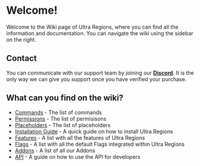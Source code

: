 # Welcome!
Welcome to the Wiki page of Ultra Regions, where you can find all the information and documentation. You can navigate the wiki using the sidebar on the right.
<br>

## Contact
You can communicate with our support team by joining our **[Discord](https://discord.gg/3JuHDm8)**. It is the only way we can give you support once you have verified your purchase.
<br>

## What can you find on the wiki?
- [Commands](/wiki/overview/commands) - The list of commands
- [Permissions](/wiki/overview/permissions) - The list of permisisons
- [Placeholders](/wiki/overview/placeholders) - The list of placeholders
- [Installation Guide](/wiki/installation) - A quick guide on how to install Ultra Regions
- [Features](/wiki/features) - A list with all the features of Ultra Regions
- [Flags](/wiki/flags) - A list with all the default Flags integrated within Ultra Regions
- [Addons](/addons) - A list of all our Addons
- [API](/wiki/api) - A guide on how to use the API for developers

